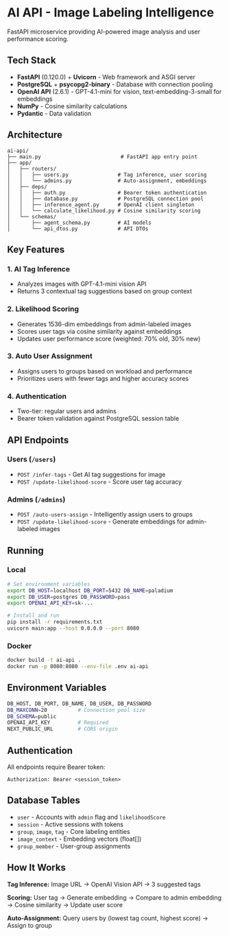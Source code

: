# AI API - Image Labeling Intelligence

FastAPI microservice providing AI-powered image analysis and user performance scoring.

## Tech Stack

- **FastAPI** (0.120.0) + **Uvicorn** - Web framework and ASGI server
- **PostgreSQL** + **psycopg2-binary** - Database with connection pooling
- **OpenAI API** (2.6.1) - GPT-4.1-mini for vision, text-embedding-3-small for embeddings
- **NumPy** - Cosine similarity calculations
- **Pydantic** - Data validation

## Architecture

```
ai-api/
├── main.py                          # FastAPI app entry point
├── app/
│   ├── routers/
│   │   ├── users.py                # Tag inference, user scoring
│   │   └── admins.py               # Auto-assignment, embeddings
│   ├── deps/
│   │   ├── auth.py                 # Bearer token authentication
│   │   ├── database.py             # PostgreSQL connection pool
│   │   ├── inference_agent.py      # OpenAI client singleton
│   │   └── calculate_likelihood.py # Cosine similarity scoring
│   └── schemas/
│       ├── agent_schema.py         # AI models
│       └── api_dtos.py             # API DTOs
```

## Key Features

### 1. AI Tag Inference

- Analyzes images with GPT-4.1-mini vision API
- Returns 3 contextual tag suggestions based on group context

### 2. Likelihood Scoring

- Generates 1536-dim embeddings from admin-labeled images
- Scores user tags via cosine similarity against embeddings
- Updates user performance score (weighted: 70% old, 30% new)

### 3. Auto User Assignment

- Assigns users to groups based on workload and performance
- Prioritizes users with fewer tags and higher accuracy scores

### 4. Authentication

- Two-tier: regular users and admins
- Bearer token validation against PostgreSQL session table

## API Endpoints

### Users (`/users`)

- `POST /infer-tags` - Get AI tag suggestions for image
- `POST /update-likelihood-score` - Score user tag accuracy

### Admins (`/admins`)

- `POST /auto-users-assign` - Intelligently assign users to groups
- `POST /update-likelihood-score` - Generate embeddings for admin-labeled images

## Running

### Local

```bash
# Set environment variables
export DB_HOST=localhost DB_PORT=5432 DB_NAME=paladium
export DB_USER=postgres DB_PASSWORD=pass
export OPENAI_API_KEY=sk-...

# Install and run
pip install -r requirements.txt
uvicorn main:app --host 0.0.0.0 --port 8080
```

### Docker

```bash
docker build -t ai-api .
docker run -p 8080:8080 --env-file .env ai-api
```

## Environment Variables

```bash
DB_HOST, DB_PORT, DB_NAME, DB_USER, DB_PASSWORD
DB_MAXCONN=20          # Connection pool size
DB_SCHEMA=public
OPENAI_API_KEY         # Required
NEXT_PUBLIC_URL        # CORS origin
```

## Authentication

All endpoints require Bearer token:

```http
Authorization: Bearer <session_token>
```

## Database Tables

- `user` - Accounts with `admin` flag and `likelihoodScore`
- `session` - Active sessions with tokens
- `group`, `image`, `tag` - Core labeling entities
- `image_context` - Embedding vectors (float[])
- `group_member` - User-group assignments

## How It Works

**Tag Inference:** Image URL → OpenAI Vision API → 3 suggested tags

**Scoring:** User tag → Generate embedding → Compare to admin embedding → Cosine similarity → Update user score

**Auto-Assignment:** Query users by (lowest tag count, highest score) → Assign to group
